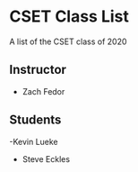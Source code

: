 # CSET Class List

A list of the CSET class of 2020

## Instructor
- Zach Fedor

## Students
-Kevin Lueke 
- Steve Eckles
